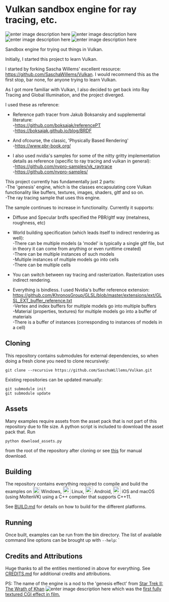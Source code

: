 

# Vulkan sandbox engine for ray tracing, etc.

![enter image description here](https://github.com/pprabhu78/Vulkan/blob/master/screenshots/2022-4-17_155829.png)
![enter image description here](https://github.com/pprabhu78/Vulkan/blob/master/screenshots/2022-4-17_161326.png)
![enter image description here](https://github.com/pprabhu78/Vulkan/blob/master/screenshots/2022-4-17_161518.png)
![enter image description here](https://github.com/pprabhu78/Vulkan/blob/master/screenshots/2022-4-17_161639.png)

Sandbox engine for trying out things in Vulkan.

Initially, I started this project to learn Vulkan. 

I started by forking Sascha Willems' excellent resource: https://github.com/SaschaWillems/Vulkan. I would recommend this as the first stop, bar none, for anyone trying to learn Vulkan. 

As I got more familiar with Vulkan, I also decided to get back into Ray Tracing and Global Illumination, and the project diverged. 

I used these as reference:  
 - Reference path tracer from Jakub Boksansky and supplemental literature:  
  -https://github.com/boksajak/referencePT  
  -https://boksajak.github.io/blog/BRDF
   
 - And ofcourse, the classic, 'Physically Based Rendering'  
   -https://www.pbr-book.org/
   
 - I also used nvidia's samples for some of the nitty gritty implementation details as reference (specific to ray tracing and vulkan in general):  
  -https://github.com/nvpro-samples/vk_raytrace  
  -https://github.com/nvpro-samples/

This project currently has fundamentally just 2 parts:  
-The 'genesis' engine, which is the classes encapsulating core Vulkan functionality like buffers, textures, images, shaders, gltf and so on.  
-The ray tracing sample that uses this engine.

The sample continues to increase in functionality. Currently it supports:  

 - Diffuse and Specular brdfs specified the PBR/gltf way (metalness, roughness, etc)
 
 - World building specification (which leads itself to indirect rendering as well):  
  -There can be multiple models (a 'model' is typically a single gltf file, but in theory it can come from anything or even runttime created)  
  -There can be multiple instances of such models  
  -Multiple instances of multiple models go into cells  
  -There can be multiple cells

 - You can switch between ray tracing and rasterization. Rasterization uses indirect rendering.

 - Everything is bindless. I used Nvidia's buffer reference extension: https://github.com/KhronosGroup/GLSL/blob/master/extensions/ext/GLSL_EXT_buffer_reference.txt   
  -Vertex and index buffers for multiple models go into multiple buffers  
  -Material (properties, textures) for multiple models go into a buffer of materials  
  -There is a buffer of instances (corresponding to instances of models in a cell)

## Cloning
This repository contains submodules for external dependencies, so when doing a fresh clone you need to clone recursively:

```
git clone --recursive https://github.com/SaschaWillems/Vulkan.git
```

Existing repositories can be updated manually:

```
git submodule init
git submodule update
```

## Assets
Many examples require assets from the asset pack that is not part of this repository due to file size. A python script is included to download the asset pack that. Run

    python download_assets.py

from the root of the repository after cloning or see [this](data/README.md) for manual download.

## Building

The repository contains everything required to compile and build the examples on <img src="./images/windowslogo.png" alt="" height="22px" valign="bottom"> Windows, <img src="./images/linuxlogo.png" alt="" height="24px" valign="bottom"> Linux, <img src="./images/androidlogo.png" alt="" height="24px" valign="bottom"> Android, <img src="./images/applelogo.png" alt="" valign="bottom" height="24px"> iOS and macOS (using MoltenVK) using a C++ compiler that supports C++11.

See [BUILD.md](BUILD.md) for details on how to build for the different platforms.

## Running

Once built, examples can be run from the bin directory. The list of available command line options can be brought up with `--help`:
`
## Credits and Attributions
Huge thanks to all the entities mentioned in above for everything.
See [CREDITS.md](CREDITS.md) for additional credits and attributions.

PS: The name of the engine is a nod to the 'genesis effect' from [Star Trek II: The Wrath of Khan](https://en.wikipedia.org/wiki/Star_Trek_II:_The_Wrath_of_Khan)
![enter image description here](https://static.wikia.nocookie.net/memoryalpha/images/e/e1/Genesis_effect.jpg/revision/latest/scale-to-width-down/1000?cb=20100624221212&path-prefix=en)
which was the [first fully textured CGI effect in film.](https://memory-alpha.fandom.com/wiki/Pixar) 
